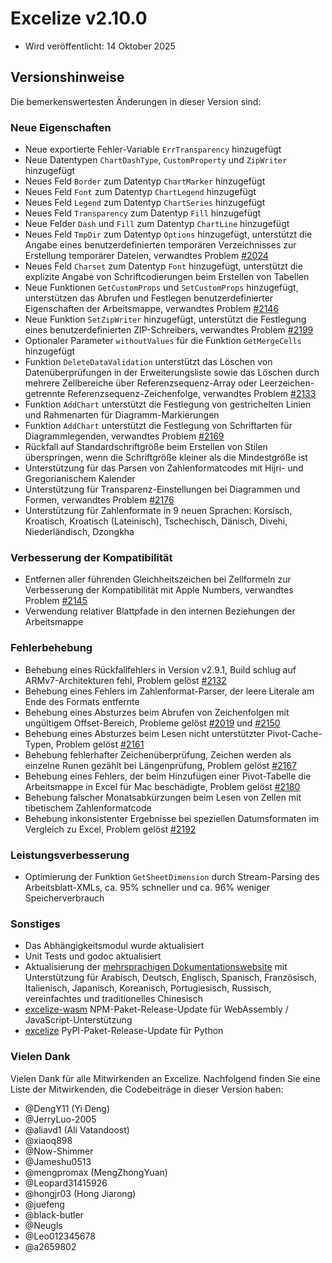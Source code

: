# Excelize v2.10.0

* Wird veröffentlicht: 14 Oktober 2025

## Versionshinweise

Die bemerkenswertesten Änderungen in dieser Version sind:

### Neue Eigenschaften

* Neue exportierte Fehler-Variable `ErrTransparency` hinzugefügt
* Neue Datentypen `ChartDashType`, `CustomProperty` und `ZipWriter` hinzugefügt
* Neues Feld `Border` zum Datentyp `ChartMarker` hinzugefügt
* Neues Feld `Font` zum Datentyp `ChartLegend` hinzugefügt
* Neues Feld `Legend` zum Datentyp `ChartSeries` hinzugefügt
* Neues Feld `Transparency` zum Datentyp `Fill` hinzugefügt
* Neue Felder `Dash` und `Fill` zum Datentyp `ChartLine` hinzugefügt
* Neues Feld `TmpDir` zum Datentyp `Options` hinzugefügt, unterstützt die Angabe eines benutzerdefinierten temporären Verzeichnisses zur Erstellung temporärer Dateien, verwandtes Problem [#2024](https://github.com/xuri/excelize/issues/2024)
* Neues Feld `Charset` zum Datentyp `Font` hinzugefügt, unterstützt die explizite Angabe von Schriftcodierungen beim Erstellen von Tabellen
* Neue Funktionen `GetCustomProps` und `SetCustomProps` hinzugefügt, unterstützen das Abrufen und Festlegen benutzerdefinierter Eigenschaften der Arbeitsmappe, verwandtes Problem [#2146](https://github.com/xuri/excelize/issues/2146)
* Neue Funktion `SetZipWriter` hinzugefügt, unterstützt die Festlegung eines benutzerdefinierten ZIP-Schreibers, verwandtes Problem [#2199](https://github.com/xuri/excelize/issues/2199)
* Optionaler Parameter `withoutValues` für die Funktion `GetMergeCells` hinzugefügt
* Funktion `DeleteDataValidation` unterstützt das Löschen von Datenüberprüfungen in der Erweiterungsliste sowie das Löschen durch mehrere Zellbereiche über Referenzsequenz-Array oder Leerzeichen-getrennte Referenzsequenz-Zeichenfolge, verwandtes Problem [#2133](https://github.com/xuri/excelize/issues/2133)
* Funktion `AddChart` unterstützt die Festlegung von gestrichelten Linien und Rahmenarten für Diagramm-Markierungen
* Funktion `AddChart` unterstützt die Festlegung von Schriftarten für Diagrammlegenden, verwandtes Problem [#2169](https://github.com/xuri/excelize/issues/2169)
* Rückfall auf Standardschriftgröße beim Erstellen von Stilen überspringen, wenn die Schriftgröße kleiner als die Mindestgröße ist
* Unterstützung für das Parsen von Zahlenformatcodes mit Hijri- und Gregorianischem Kalender
* Unterstützung für Transparenz-Einstellungen bei Diagrammen und Formen, verwandtes Problem [#2176](https://github.com/xuri/excelize/issues/2176)
* Unterstützung für Zahlenformate in 9 neuen Sprachen: Korsisch, Kroatisch, Kroatisch (Lateinisch), Tschechisch, Dänisch, Divehi, Niederländisch, Dzongkha

### Verbesserung der Kompatibilität

* Entfernen aller führenden Gleichheitszeichen bei Zellformeln zur Verbesserung der Kompatibilität mit Apple Numbers, verwandtes Problem [#2145](https://github.com/xuri/excelize/issues/2145)
* Verwendung relativer Blattpfade in den internen Beziehungen der Arbeitsmappe

### Fehlerbehebung

* Behebung eines Rückfallfehlers in Version v2.9.1, Build schlug auf ARMv7-Architekturen fehl, Problem gelöst [#2132](https://github.com/xuri/excelize/issues/2132)
* Behebung eines Fehlers im Zahlenformat-Parser, der leere Literale am Ende des Formats entfernte
* Behebung eines Absturzes beim Abrufen von Zeichenfolgen mit ungültigem Offset-Bereich, Probleme gelöst [#2019](https://github.com/xuri/excelize/issues/2019) und [#2150](https://github.com/xuri/excelize/issues/2150)
* Behebung eines Absturzes beim Lesen nicht unterstützter Pivot-Cache-Typen, Problem gelöst [#2161](https://github.com/xuri/excelize/issues/2161)
* Behebung fehlerhafter Zeichenüberprüfung, Zeichen werden als einzelne Runen gezählt bei Längenprüfung, Problem gelöst [#2167](https://github.com/xuri/excelize/issues/2167)
* Behebung eines Fehlers, der beim Hinzufügen einer Pivot-Tabelle die Arbeitsmappe in Excel für Mac beschädigte, Problem gelöst [#2180](https://github.com/xuri/excelize/issues/2180)
* Behebung falscher Monatsabkürzungen beim Lesen von Zellen mit tibetischem Zahlenformatcode
* Behebung inkonsistenter Ergebnisse bei speziellen Datumsformaten im Vergleich zu Excel, Problem gelöst [#2192](https://github.com/xuri/excelize/issues/2192)

### Leistungsverbesserung

* Optimierung der Funktion `GetSheetDimension` durch Stream-Parsing des Arbeitsblatt-XMLs, ca. 95% schneller und ca. 96% weniger Speicherverbrauch

### Sonstiges

* Das Abhängigkeitsmodul wurde aktualisiert
* Unit Tests und godoc aktualisiert
* Aktualisierung der [mehrsprachigen Dokumentationswebsite](https://xuri.me/excelize) mit Unterstützung für Arabisch, Deutsch, Englisch, Spanisch, Französisch, Italienisch, Japanisch, Koreanisch, Portugiesisch, Russisch, vereinfachtes und traditionelles Chinesisch
* [excelize-wasm](https://github.com/xuri/excelize-wasm) NPM-Paket-Release-Update für WebAssembly / JavaScript-Unterstützung
* [excelize](https://github.com/xuri/excelize-py) PyPI-Paket-Release-Update für Python

### Vielen Dank

Vielen Dank für alle Mitwirkenden an Excelize. Nachfolgend finden Sie eine Liste der Mitwirkenden, die Codebeiträge in dieser Version haben:

* @DengY11 (Yi Deng)
* @JerryLuo-2005
* @aliavd1 (Ali Vatandoost)
* @xiaoq898
* @Now-Shimmer
* @Jameshu0513
* @mengpromax (MengZhongYuan)
* @Leopard31415926
* @hongjr03 (Hong Jiarong)
* @juefeng
* @black-butler
* @Neugls
* @Leo012345678
* @a2659802
